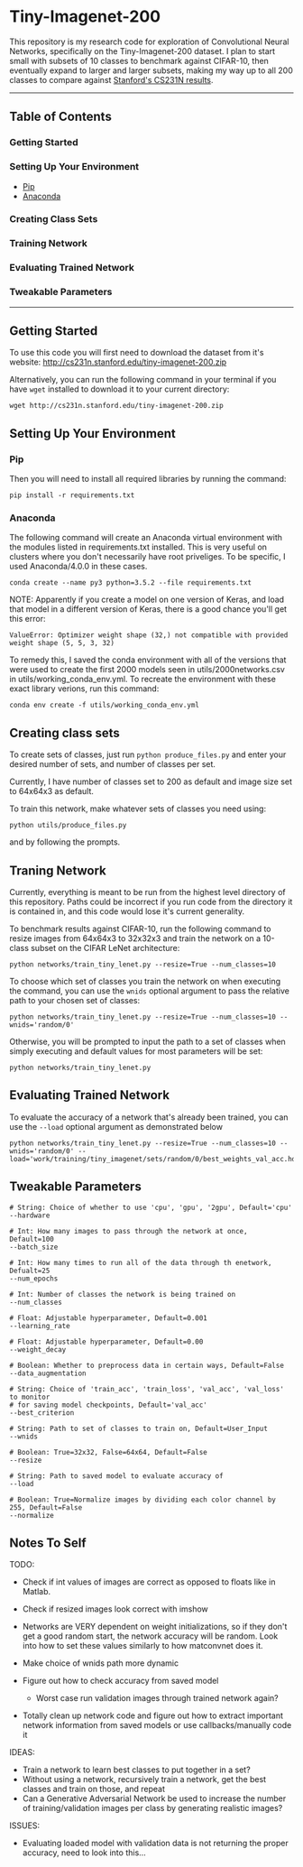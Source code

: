 # Tiny-Imagenet-200

This repository is my research code for exploration of Convolutional Neural
Networks, specifically on the Tiny-Imagenet-200 dataset. I plan to start
small with subsets of 10 classes to benchmark against CIFAR-10, then
eventually expand to larger and larger subsets, making my way up to all
200 classes to compare against [Stanford's CS231N results](https://tiny-imagenet.herokuapp.com/).

---
## Table of Contents

### Getting Started

### Setting Up Your Environment
* [Pip](https://pypi.python.org/pypi/pip)
* [Anaconda](https://www.continuum.io/anaconda-overview)

### Creating Class Sets

### Training Network

### Evaluating Trained Network

### Tweakable Parameters
---

## Getting Started

To use this code you will first need to download the dataset from
it's website: http://cs231n.stanford.edu/tiny-imagenet-200.zip

Alternatively, you can run the following command in your terminal
if you have `wget` installed to download it to your current directory:

```
wget http://cs231n.stanford.edu/tiny-imagenet-200.zip
```

## Setting Up Your Environment

### Pip
Then you will need to install all required libraries by running the command:
```
pip install -r requirements.txt
```

### Anaconda

The following command will create an Anaconda virtual environment with the
modules listed in requirements.txt installed. This is very useful on clusters
where you don't necessarily have root priveliges. To be specific, I used
Anaconda/4.0.0 in these cases.

```
conda create --name py3 python=3.5.2 --file requirements.txt
```

NOTE: Apparently if you create a model on one version of Keras, and load that
model in a different version of Keras, there is a good chance you'll get this
error:

```
ValueError: Optimizer weight shape (32,) not compatible with provided weight shape (5, 5, 3, 32)
```

To remedy this, I saved the conda environment with all of the versions that
were used to create the first 2000 models seen in utils/2000networks.csv in
utils/working_conda_env.yml. To recreate the environment with these exact
library verions, run this command:

```
conda env create -f utils/working_conda_env.yml
```

## Creating class sets

To create sets of classes, just run `python produce_files.py` and enter
your desired number of sets, and number of classes per set.

Currently, I have number of classes set to 200 as default and image size
set to 64x64x3 as default.

To train this network, make whatever sets of classes you need using:

```
python utils/produce_files.py
```

and by following the prompts.

## Traning Network

Currently, everything is meant to be run from the highest level directory
of this repository. Paths could be incorrect if you run code from the directory
it is contained in, and this code would lose it's current generality.

To benchmark results against CIFAR-10, run the following command to resize
images from 64x64x3 to 32x32x3 and train the network on a 10-class subset on the
CIFAR LeNet architecture:

```
python networks/train_tiny_lenet.py --resize=True --num_classes=10
```

To choose which set of classes you train the network on when executing the
command, you can use the `wnids` optional argument to pass the relative
path to your chosen set of classes:

```
python networks/train_tiny_lenet.py --resize=True --num_classes=10 --wnids='random/0'
```

Otherwise, you will be prompted to input the path to a set of classes
when simply executing and default values for most parameters will be set:

```
python networks/train_tiny_lenet.py
```

## Evaluating Trained Network

To evaluate the accuracy of a network that's already been trained, you can use 
the `--load` optional argument as demonstrated below

```
python networks/train_tiny_lenet.py --resize=True --num_classes=10 --wnids='random/0' --load='work/training/tiny_imagenet/sets/random/0/best_weights_val_acc.hdf5'
```

## Tweakable Parameters

```
# String: Choice of whether to use 'cpu', 'gpu', '2gpu', Default='cpu'
--hardware

# Int: How many images to pass through the network at once, Default=100
--batch_size

# Int: How many times to run all of the data through th enetwork, Defualt=25
--num_epochs

# Int: Number of classes the network is being trained on
--num_classes

# Float: Adjustable hyperparameter, Default=0.001
--learning_rate

# Float: Adjustable hyperparameter, Default=0.00
--weight_decay

# Boolean: Whether to preprocess data in certain ways, Default=False
--data_augmentation

# String: Choice of 'train_acc', 'train_loss', 'val_acc', 'val_loss' to monitor
# for saving model checkpoints, Default='val_acc'
--best_criterion

# String: Path to set of classes to train on, Default=User_Input
--wnids

# Boolean: True=32x32, False=64x64, Default=False
--resize

# String: Path to saved model to evaluate accuracy of
--load

# Boolean: True=Normalize images by dividing each color channel by 255, Default=False
--normalize
```

## Notes To Self

TODO:
* Check if int values of images are correct as opposed to floats like in Matlab.
* Check if resized images look correct with imshow
* Networks are VERY dependent on weight initializations, so if they don't
get a good random start, the network accuracy will be random. Look into
how to set these values similarly to how matconvnet does it.
* Make choice of wnids path more dynamic
* Figure out how to check accuracy from saved model
	* Worst case run validation images through trained network again?

* Totally clean up network code and figure out how to extract important
network information from saved models or use callbacks/manually code it

IDEAS:
* Train a network to learn best classes to put together in a set?
* Without using a network, recursively train a network, get the best classes
and train on those, and repeat
* Can a Generative Adversarial Network be used to increase the number of 
training/validation images per class by generating realistic images?

ISSUES:
* Evaluating loaded model with validation data is not returning the proper 
accuracy, need to look into this...
